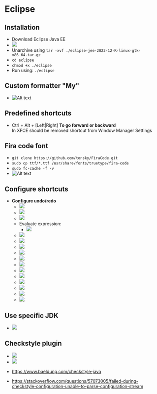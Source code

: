 # Eclipse

## Installation
- Download Eclipse Java EE
- <img src="./forReadme/img1.png" />
- Unarchive using `tar -xvf ./eclipse-jee-2023-12-R-linux-gtk-x86_64.tar.gz `
- `cd eclipse`
- `chmod +x ./eclipse`
- Run using: `./eclipse`

## Custom formatter "My"
- ![Alt text](./forReadme/img18.png "Optional title")

## Predefined shortcuts
- Ctrl + Alt + [Left|Right] **To go forward or backward** \
  In XFCE should be removed shortcut from Window Manager Settings

## Fira code font
- `git clone https://github.com/tonsky/FiraCode.git`
- `sudo cp ttf/*.ttf /usr/share/fonts/truetype/fira-code`
- `sudo fc-cache -f -v`
- ![Alt text](./forReadme/img17.png "Optional title")

## Configure shortcuts
- **Configure undo/redo**
    - <img src="./forReadme/img2.png" />
    - <img src="./forReadme/img3.png" />
    - <img src="./forReadme/img4.png" />
    - Evaluate expression: 
      - <img src="./forReadme/img5.png" />
    - <img src="./forReadme/img6.png" />
    - <img src="./forReadme/img7.png" />
    - <img src="./forReadme/img8.png" />
    - <img src="./forReadme/img9.png" />
    - <img src="./forReadme/img10.png" />
    - <img src="./forReadme/img11.png" />
    - <img src="./forReadme/img12.png" />
    - <img src="./forReadme/img13.png" />
    - <img src="./forReadme/img14.png" />
    - <img src="./forReadme/img15.png" />
    - <img src="./forReadme/img16.png" />
    - <img src="./forReadme/img19.png" />

## Use specific JDK
- <img src="./forReadme/img11.png" />

## Checkstyle plugin
- <img src="./forReadme/cs1.png" />
- <img src="./forReadme/cs2.png" />

- https://www.baeldung.com/checkstyle-java
- https://stackoverflow.com/questions/57073005/failed-during-checkstyle-configuration-unable-to-parse-configuration-stream
